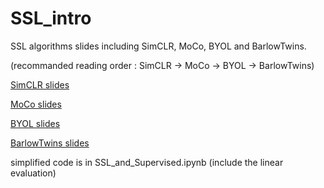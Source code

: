 # SSL_intro
SSL algorithms slides including SimCLR, MoCo, BYOL and BarlowTwins.

(recommanded reading order : SimCLR -> MoCo -> BYOL -> BarlowTwins)

[SimCLR slides](https://docs.google.com/presentation/d/1YIA9RZh-Ip1ENigzI9S_gLVuUuNlfFs5dCE4dJ2sK24/edit?usp=sharing)

[MoCo slides](https://docs.google.com/presentation/d/1FtXarUdDzSsdiXw153Pt5qL2C_SLwIVm8AEEzLZ0_oQ/edit?usp=sharing)

[BYOL slides](https://docs.google.com/presentation/d/1UyjfytmT8Qrk0YgDbYq-Knek90ASS-jFmTX63qyPGo8/edit?usp=sharing)

[BarlowTwins slides](https://docs.google.com/presentation/d/1eCzOrqfrzbb6KW0WsZ1BSTAz_U5DgjZe8o2Fo8h65XA/edit?usp=sharing)

simplified code is in SSL_and_Supervised.ipynb (include the linear evaluation)
